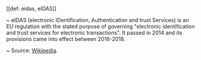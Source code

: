 [[def: eidas, eIDAS]]

~ eIDAS (electronic IDentification, Authentication and trust Services) is an EU regulation with the stated purpose of governing "electronic identification and trust services for electronic transactions". It passed in 2014 and its provisions came into effect between 2016-2018.

~ Source: [Wikipedia](https://en.wikipedia.org/wiki/EIDAS).
